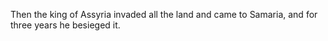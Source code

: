 Then the king of Assyria invaded all the land and came to Samaria, and for three years he besieged it.
